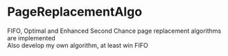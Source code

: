 # PageReplacementAlgo
FIFO, Optimal and Enhanced Second Chance page replacement algorithms are implemented  
Also develop my own algorithm, at least win FIFO